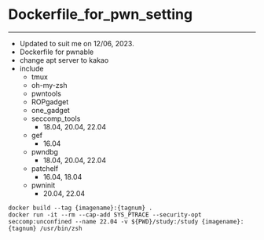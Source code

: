 # Dockerfile_for_pwn_setting
---
- Updated to suit me on 12/06, 2023.
- Dockerfile for pwnable
- change apt server to kakao
- include
  - tmux
  - oh-my-zsh
  - pwntools
  - ROPgadget
  - one_gadget
  - seccomp_tools
    - 18.04, 20.04, 22.04
  - gef
    - 16.04
  - pwndbg
    - 18.04, 20.04, 22.04
  - patchelf
    - 16.04, 18.04
  - pwninit
    - 20.04, 22.04
```
docker build --tag {imagename}:{tagnum} .
docker run -it --rm --cap-add SYS_PTRACE --security-opt seccomp:unconfined --name 22.04 -v ${PWD}/study:/study {imagename}:{tagnum} /usr/bin/zsh
```
